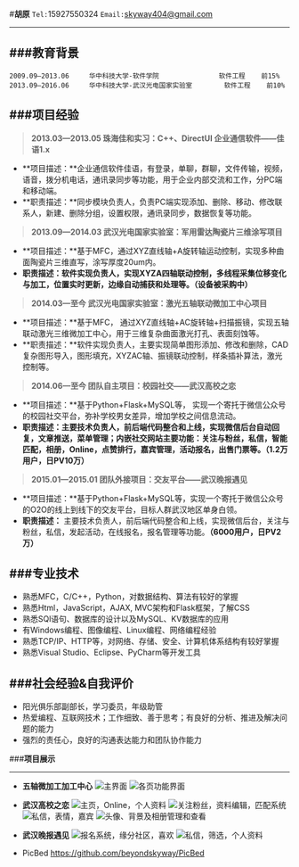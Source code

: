 #**胡原**
`Tel:`15927550324 `Email:`skyway404@gmail.com

---
###**教育背景**
---
```
2009.09—2013.06     华中科技大学-软件学院			      软件工程	  前15%
2013.09—2016.06     华中科技大学-武汉光电国家实验室	    软件工程	前10%
```

###**项目经验**
---
>**2013.03—2013.05	珠海佳和实习：C++、DirectUI	企业通信软件——佳语1.x**

* **项目描述：**企业通信软件佳语，有登录，单聊，群聊，文件传输，视频，语音，拨分机电话，通讯录同步等功能，用于企业内部交流和工作，分PC端和移动端。
* **职责描述：**同步模块负责人，负责PC端实现添加、删除、移动、修改联系人，新建、删除分组，设置权限，通讯录同步，数据恢复等功能。


>**2013.09—2014.03	武汉光电国家实验室：军用雷达陶瓷片三维涂写项目**

* **项目描述：**基于MFC，通过XYZ直线轴+A旋转轴运动控制，实现多种曲面陶瓷片三维直写，涂写厚度20um内。
* **职责描述：**软件实现负责人，实现XYZA四轴联动控制，多线程采集位移变化与加工，位置实时更新，边缘自动捕获和处理等。**（设备被采购中）**


>**2014.03—至今		武汉光电国家实验室：激光五轴联动微加工中心项目**

* **项目描述：**基于MFC， 通过XYZ直线轴+AC旋转轴+扫描振镜，实现五轴联动激光三维微加工中心，用于三维复杂曲面激光打孔、表面刻蚀等。
* **职责描述：**软件实现负责人，主要实现简单图形添加、修改和删除，CAD复杂图形导入，图形填充，XYZAC轴、振镜联动控制，样条插补算法，激光控制等。


>**2014.06—至今		团队自主项目：校园社交——武汉高校之恋**

* **项目描述：**基于Python+Flask+MySQL等， 实现一个寄托于微信公众号的校园社交平台，弥补学校男女差异，增加学校之间信息流动。
* **职责描述：**主要技术负责人，前后端代码整合和上线，实现微信后台自动回复，文章推送，菜单管理；内嵌社交网站主要功能：关注与粉丝，私信，智能匹配，相册，Online，点赞排行，嘉宾管理，活动报名，出售门票等。**（1.2万用户，日PV10万）**


>**2015.01—2015.01	团队外接项目：交友平台——武汉晚报遇见**

* **项目描述：**基于Python+Flask+MySQL等，实现一个寄托于微信公众号的O2O的线上到线下的交友平台，目标人群武汉地区单身白领。
* **职责描述：** 主要技术负责人，前后端代码整合和上线，实现微信后台，关注与粉丝，私信，发起活动，在线报名，报名管理等功能。**（6000用户，日PV2万）**


###**专业技术**
---
* 熟悉MFC，C/C++，Python，对数据结构、算法有较好的掌握
* 熟悉Html，JavaScript，AJAX, MVC架构和Flask框架，了解CSS
* 熟悉SQl语句、数据库的设计以及MySQL、KV数据库的应用
* 有Windows编程、图像编程、Linux编程、网络编程经验
* 熟悉TCP/IP、HTTP等，对网络、存储、安全、计算机体系结构有较好掌握
* 熟悉Visual Studio、Eclipse、PyCharm等开发工具


###**社会经验&自我评价**
---
* 阳光俱乐部副部长，学习委员，年级助管
* 热爱编程、互联网技术；工作细致、善于思考；有良好的分析、推进及解决问题的能力
* 强烈的责任心，良好的沟通表达能力和团队协作能力


###**项目展示**

---
* **五轴微加工加工中心**
![主界面][1]
![各页功能界面][2]

* **武汉高校之恋**
![主页，Online，个人资料][3]
![关注粉丝，资料编辑，匹配系统][4]
![私信，表情，嘉宾][5]
![头像、背景及相册管理和查看][6]


* **武汉晚报遇见**
![报名系统，缘分社区，喜欢][7]
![私信，筛选，个人资料][8]

* PicBed
https://github.com/beyondskyway/PicBed


  [1]: http://7ximdq.com1.z0.glb.clouddn.com/1439275533826?imageView2/3/h/500/format/png
  [2]: http://7ximdq.com1.z0.glb.clouddn.com/1439275551439?imageView2/3/h/500/format/png
  [3]: http://7ximdq.com1.z0.glb.clouddn.com/1439275555985?imageView2/3/h/500/format/png
  [4]: http://7ximdq.com1.z0.glb.clouddn.com/1439275563259?imageView2/3/h/500/format/png
  [5]: http://7ximdq.com1.z0.glb.clouddn.com/1439276272681?imageView2/3/h/500/format/png
  [6]: http://7ximdq.com1.z0.glb.clouddn.com/1439275573856?imageView2/3/h/500/format/png
  [7]: http://7ximdq.com1.z0.glb.clouddn.com/1439275584496?imageView2/3/h/500/format/png
  [8]: http://7ximdq.com1.z0.glb.clouddn.com/1439275593906?imageView2/3/h/500/format/png